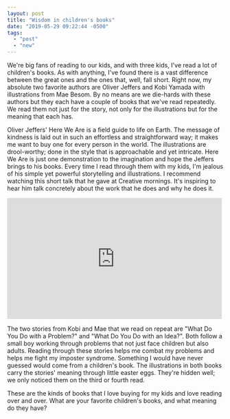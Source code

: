 ```yaml
---
layout: post
title: "Wisdom in children's books"
date: "2019-05-29 09:22:44 -0500"
tags:
  - "post"
  - "new"
---
```


We're big fans of reading to our kids, and with three kids, I've read a lot of children's books. As with anything, I've found there is a vast difference between the great ones and the ones that, well, fall short. Right now, my absolute two favorite authors are Oliver Jeffers and Kobi Yamada with illustrations from Mae Besom. By no means are we die-hards with these authors but they each have a couple of books that we've read repeatedly. We read them not just for the story, not only for the illustrations but for the meaning that each has.

Oliver Jeffers' Here We Are is a field guide to life on Earth. The message of kindness is laid out in such an effortless and straightforward way; it makes me want to buy one for every person in the world. The illustrations are drool-worthy; done in the style that is approachable and yet intricate. Here We Are is just one demonstration to the imagination and hope the Jeffers brings to his books. Every time I read through them with my kids, I'm jealous of his simple yet powerful storytelling and illustrations. I recommend watching this short talk that he gave at Creative mornings. It's inspiring to hear him talk concretely about the work that he does and why he does it.

<div class="video-wrapper">
<iframe src="http://creativemornings.com/videos/embed/9350" width="500" height="281" frameborder="0"></iframe>
</div>

The two stories from Kobi and Mae that we read on repeat are "What Do You Do with a Problem?" and "What Do You Do with an Idea?". Both follow a small boy working through problems that not just face children but also adults. Reading through these stories helps me combat my problems and helps me fight my imposter syndrome. Something I would have never guessed would come from a children's book. The illustrations in both books carry the stories' meaning through little easter eggs. They're hidden well; we only noticed them on the third or fourth read.

These are the kinds of books that I love buying for my kids and love reading over and over. What are your favorite children's books, and what meaning do they have?
